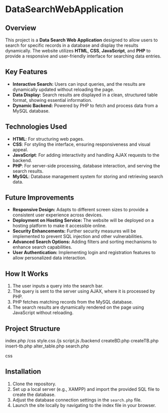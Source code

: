 # DataSearchWebApplication
## Overview
This project is a **Data Search Web Application** designed to allow users to search for specific records in a database and display the results dynamically. The website utilizes **HTML**, **CSS**, **JavaScript**, and **PHP** to provide a responsive and user-friendly interface for searching data entries.

## Key Features
- **Interactive Search:** Users can input queries, and the results are dynamically updated without reloading the page.
- **Data Display:** Search results are displayed in a clean, structured table format, showing essential information.
- **Dynamic Backend:** Powered by PHP to fetch and process data from a MySQL database.

## Technologies Used
- **HTML**: For structuring web pages.
- **CSS**: For styling the interface, ensuring responsiveness and visual appeal.
- **JavaScript**: For adding interactivity and handling AJAX requests to the backend.
- **PHP**: For server-side processing, database interaction, and serving the search results.
- **MySQL**: Database management system for storing and retrieving search data.

## Future Improvements
- **Responsive Design:** Adapts to different screen sizes to provide a consistent user experience across devices.
- **Deployment on Hosting Service:** The website will be deployed on a hosting platform to make it accessible online.
- **Security Enhancements:** Further security measures will be implemented to prevent SQL injection and other vulnerabilities.
- **Advanced Search Options:** Adding filters and sorting mechanisms to enhance search capabilities.
- **User Authentication:** Implementing login and registration features to allow personalized data interaction.

## How It Works
1. The user inputs a query into the search bar.
2. The query is sent to the server using AJAX, where it is processed by PHP.
3. PHP fetches matching records from the MySQL database.
4. The search results are dynamically rendered on the page using JavaScript without reloading.

## Project Structure
index.php
/css
style.css
/js
script.js
/backend
createBD.php
createTB.php
insert-tb.php
alter_table.php
search.php

css

## Installation
1. Clone the repository.
2. Set up a local server (e.g., XAMPP) and import the provided SQL file to create the database.
3. Adjust the database connection settings in the `search.php` file.
4. Launch the site locally by navigating to the index file in your browser.
